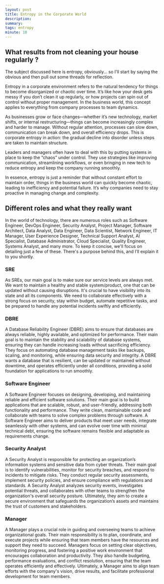 ```yaml
---
layout: post
title: Entropy in the Corporate World
description: 
summary: 
tags: entropy
minute: 10
---
```


## What results from not cleaning your house regularly ?

The subject discussed here is entropy, obviously... so I'll start by saying the obvious and then pull out some threads for reflection.

Entropy in a corporate environment refers to the natural tendency for things to become disorganized or chaotic over time. It’s like how your desk gets messy if you don’t clean it up regularly, or how projects can spin out of control without proper management. In the business world, this concept applies to everything from company processes to team dynamics.

As businesses grow or face changes—whether it’s new technology, market shifts, or internal restructuring—things can become increasingly complex and harder to manage. Without regular attention, processes can slow down, communication can break down, and overall efficiency drops. This is corporate entropy in action: the gradual decline into disorder unless steps are taken to maintain structure.

Leaders and managers often have to deal with this by putting systems in place to keep the “chaos” under control. They use strategies like improving communication, streamlining workflows, or even bringing in new tech to reduce entropy and keep the company running smoothly.

In essence, entropy is just a reminder that without constant effort to maintain order, things in the business world can quickly become chaotic, leading to inefficiency and potential failure. It’s why companies need to stay proactive in managing change and complexity.

## Different roles and what they really want

In the world of technology, there are numerous roles such as Software Engineer, DevOps Engineer, Security Analyst, Project Manager, Software Architect, Data Analyst, Data Engineer, Data Scientist, Network Engineer, IT Manager, User Experience Designer, Technical Support Analyst, AI Specialist, Database Administrator, Cloud Specialist, Quality Engineer, Systems Analyst, and many more. To keep it concise, we'll focus on detailing just a few of these. There's a purpose behind this, and I’ll explain it to you shortly.

### SRE

As SREs, our main goal is to make sure our service levels are always met. We want to maintain a healthy and stable system/product, one that can be updated without causing disruptions. It's crucial to have visibility into its state and all its components. We need to collaborate effectively with a strong focus on security, stay within budget, automate repetitive tasks, and be prepared to handle any potential incidents swiftly and efficiently.

### DBRE

A Database Reliability Engineer (DBRE) aims to ensure that databases are always reliable, highly available, and optimized for performance. Their main goal is to maintain the stability and scalability of database systems, ensuring they can handle increasing loads without sacrificing efficiency. They focus on automating database management tasks like backups, scaling, and monitoring, while ensuring data security and integrity. A DBRE wants a database that is resilient, can be updated or maintained without downtime, and operates efficiently under all conditions, providing a solid foundation for applications to run smoothly.


### Software Engineer

A Software Engineer focuses on designing, developing, and maintaining reliable and efficient software solutions. Their main goal is to build applications that are scalable, robust, and user-friendly, addressing both functionality and performance. They write clean, maintainable code and collaborate with teams to solve complex problems through software. A Software Engineer aims to deliver products that meet user needs, integrate seamlessly with other systems, and can evolve over time with minimal technical debt, ensuring the software remains flexible and adaptable as requirements change.

### Security Analyst

A Security Analyst is responsible for protecting an organization’s information systems and sensitive data from cyber threats. Their main goal is to identify vulnerabilities, monitor for security breaches, and respond to incidents to mitigate risks. They conduct regular security assessments, implement security policies, and ensure compliance with regulations and standards. A Security Analyst analyzes security events, investigates potential threats, and collaborates with other teams to strengthen the organization's overall security posture. Ultimately, they aim to create a secure environment that safeguards the organization’s assets and maintains the trust of customers and stakeholders.

### Manager

A Manager plays a crucial role in guiding and overseeing teams to achieve organizational goals. Their main responsibility is to plan, coordinate, and execute projects while ensuring that team members have the resources and support they need to succeed. Managers focus on setting clear objectives, monitoring progress, and fostering a positive work environment that encourages collaboration and productivity. They also handle budgeting, performance evaluations, and conflict resolution, ensuring that the team operates efficiently and effectively. Ultimately, a Manager aims to align team efforts with the company's vision, drive results, and facilitate professional development for team members.